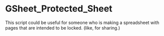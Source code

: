 # GSheet_Protected_Sheet
This script could be useful for someone who is making a spreadsheet with pages that are intended to be locked. (like, for sharing.)
